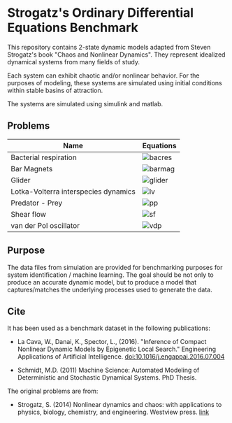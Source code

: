 # Strogatz's Ordinary Differential Equations Benchmark 


This repository contains 2-state dynamic models adapted from Steven Strogatz's book "Chaos and Nonlinear Dynamics". They represent idealized dynamical systems from many fields of study. 

Each system can exhibit chaotic and/or nonlinear behavior. For the purposes of modeling, these systems are simulated using initial conditions within stable basins of attraction. 

The systems are simulated using simulink and matlab. 

## Problems


Name | Equations
----------- | ---------
Bacterial respiration | ![bacres](https://latex.codecogs.com/gif.download?%5Cdot%7Bx%7D%20%3D%2020%20-%20x%20-%20%5Cfrac%7Bxy%7D%7B1+0.5%20x%5E2%7D%20%5C%5C%20%5Cdot%7By%7D%20%3D%2010%20-%20%5Cfrac%7Bxy%7D%7B1+0.5%20x%5E2%7D)
Bar Magnets | ![barmag](https://latex.codecogs.com/gif.download?%5Cdot%7B%5Ctheta%7D%20%3D%200.5%20%5Csin%20%28%5Ctheta%20-%20%5Cphi%29%20-%20%5Csin%20%28%5Ctheta%29%20%5C%5C%20%5Cdot%7B%5Cphi%7D%20%3D%200.5%20%5Csin%20%28%5Cphi%20-%20%5Ctheta%29%20-%20%5Csin%20%28%5Cphi%29)
Glider | ![glider]( https://latex.codecogs.com/gif.download?%5Cdot%7Bv%7D%20%3D%20-%200.05%20v%5E2%20-%20sin%20%28%5Ctheta%29%20%5C%5C%20%5Cdot%7B%5Ctheta%7D%20%3D%20v%20-%20%5Ccos%20%28%5Ctheta%29/v)
Lotka-Volterra interspecies dynamics | ![lv](://latex.codecogs.com/gif.latex?\dot{x}&space;=&space;10&space;\left(y&space;-&space;\frac{1}{3}(x^3-y)&space;\right)&space;\\&space;\dot{y}&space;=&space;-\frac{1}{10}x)
Predator - Prey | ![pp](https://latex.codecogs.com/gif.download?%5Cdot%7Bx%7D%20%3D%20x%20%284%20-%20x%20-%20%5Cfrac%7By%7D%7B1+x%7D%29%20%5C%5C%20%5Cdot%7By%7D%20%3D%20y%20%5Cleft%28%20%5Cfrac%7Bx%7D%7B1+x%7D%20-%200.075%20y%20%5Cright%29)
Shear flow | ![sf](https://latex.codecogs.com/gif.download?%5Cdot%7B%5Ctheta%7D%20%3D%20%5Ccot%20%28%5Cphi%29%20cos%28%5Ctheta%29%20%5C%5C%20%5Cdot%7B%5Cphi%7D%20%3D%20%28%5Ccos%20%5E2%20%28%5Cphi%29%20+%200.1%20%5Csin%5E2%20%28%5Cphi%29%29%20sin%28%5Ctheta%29)
van der Pol oscillator | ![vdp](https://latex.codecogs.com/gif.download?%5Cdot%7Bx%7D%20%3D%2010%20%5Cleft%28y%20-%20%5Cfrac%7B1%7D%7B3%7D%28x%5E3-y%29%20%5Cright%29%20%5C%5C%20%5Cdot%7By%7D%20%3D%20-%5Cfrac%7B1%7D%7B10%7Dx)


## Purpose

The data files from simulation are provided for benchmarking purposes for system identification / machine learning. The goal should be not only to produce an accurate dynamic model, but to produce a model that captures/matches the underlying processes used to generate the data. 


## Cite


It has been used as a benchmark dataset in the following publications:
 
 - La Cava, W., Danai, K., Spector, L., (2016). "Inference of Compact Nonlinear Dynamic Models by Epigenetic Local Search." Engineering Applications of Artificial Intelligence. [doi:10.1016/j.engappai.2016.07.004](http://authors.elsevier.com/a/1TVk33OWJ8hFJk)

 - Schmidt, M.D. (2011) Machine Science: Automated Modeling of Deterministic and Stochastic Dynamical Systems. PhD Thesis.

The original problems are from:

 - Strogatz, S. (2014) Nonlinear dynamics and chaos: with applications to physics, biology, chemistry, and engineering. Westview press. [link](http://www.stevenstrogatz.com/books/nonlinear-dynamics-and-chaos-with-applications-to-physics-biology-chemistry-and-engineering) 
